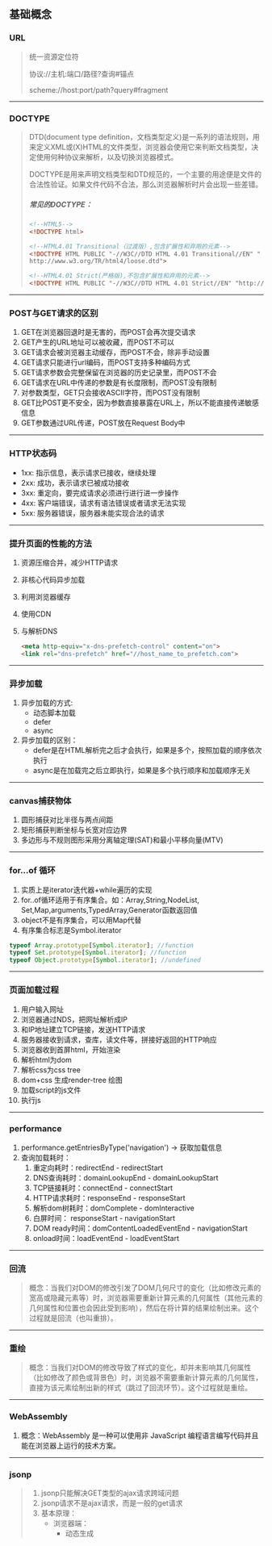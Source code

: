 ## 基础概念

### URL

> 统一资源定位符
>
> 协议://主机:端口/路径?查询#锚点
>
> scheme://host:port/path?query#fragment

------

### DOCTYPE

> DTD(document type definition，文档类型定义)是一系列的语法规则，用来定义XML或(X)HTML的文件类型，浏览器会使用它来判断文档类型，决定使用何种协议来解析，以及切换浏览器模式。
>
> DOCTYPE是用来声明文档类型和DTD规范的，一个主要的用途便是文件的合法性验证。如果文件代码不合法，那么浏览器解析时片会出现一些差错。
>
> ##### 常见的DOCTYPE：
>
> ```html
> <!--HTML5-->
> <!DOCTYPE html>
> 
> <!--HTML4.01 Transitional（过渡版）,包含扩展性和弃用的元素-->
> <!DOCTYPE HTML PUBLIC "-//W3C//DTD HTML 4.01 Transitional//EN" "
> http://www.w3.org/TR/html4/loose.dtd">
> 
> <!--HTML4.01 Strict(严格版),不包含扩展性和弃用的元素-->
> <!DOCTYPE HTML PUBLIC "-//W3C//DTD HTML 4.01 Strict//EN" "http://www.w3.org/TR/html4/strict.dtd">
> 
> ```

------

### POST与GET请求的区别

1. GET在浏览器回退时是无害的，而POST会再次提交请求
2. GET产生的URL地址可以被收藏，而POST不可以
3. GET请求会被浏览器主动缓存，而POST不会，除非手动设置
4. GET请求只能进行url编码，而POST支持多种编码方式
5. GET请求参数会完整保留在浏览器的历史记录里，而POST不会
6. GET请求在URL中传递的参数是有长度限制，而POST没有限制
7. 对参数类型，GET只会接收ASCII字符，而POST没有限制
8. GET比POST更不安全，因为参数直接暴露在URL上，所以不能直接传递敏感信息
9. GET参数通过URL传递，POST放在Request Body中

------

### HTTP状态码

+ 1xx:  指示信息，表示请求已接收，继续处理
+ 2xx:  成功，表示请求已被成功接收
+ 3xx: 重定向，要完成请求必须进行进行进一步操作
+ 4xx: 客户端错误，请求有语法错误或者请求无法实现
+ 5xx:  服务器错误，服务器未能实现合法的请求

___

### 提升页面的性能的方法

1. 资源压缩合并，减少HTTP请求

2. 非核心代码异步加载

3. 利用浏览器缓存

4. 使用CDN

5. 与解析DNS

   ```html
   <meta http-equiv="x-dns-prefetch-control" content="on">
   <link rel="dns-prefetch" href="//host_name_to_prefetch.com">
   ```

------

### 异步加载

1. 异步加载的方式:
   + 动态脚本加载
   + defer
   + async
2. 异步加载的区别：
   + defer是在HTML解析完之后才会执行，如果是多个，按照加载的顺序依次执行
   + async是在加载完之后立即执行，如果是多个执行顺序和加载顺序无关

____

### canvas捕获物体

1. 圆形捕获对比半径与两点间距
2. 矩形捕获判断坐标与长宽对应边界
3. 多边形与不规则图形采用分离轴定理(SAT)和最小平移向量(MTV)

___

### for...of 循环

1. 实质上是iterator迭代器+while遍历的实现
2. for..of循环适用于有序集合。如：Array,String,NodeList, Set,Map,arguments,TypedArray,Generator函数返回值
3. object不是有序集合，可以用Map代替
4. 有序集合标志是Symbol.iterator

```javascript
typeof Array.prototype[Symbol.iterator]; //function
typeof Set.prototype[Symbol.iterator]; //function
typeof Object.prototype[Symbol.iterator]; //undefined
```

______

### 页面加载过程

1. 用户输入网址
2. 浏览器通过NDS，把网址解析成IP
3. 和IP地址建立TCP链接，发送HTTP请求
4. 服务器接收到请求，查库，读文件等，拼接好返回的HTTP响应
5. 浏览器收到首屏html，开始渲染
6. 解析html为dom
7. 解析css为css tree
8. dom+css 生成render-tree 绘图
9. 加载script的js文件
10. 执行js

___

### performance

1. performance.getEntriesByType('navigation') -> 获取加载信息
2. 查询加载耗时：
   1. 重定向耗时：redirectEnd - redirectStart
   2. DNS查询耗时：domainLookupEnd - domainLookupStart
   3. TCP链接耗时：connectEnd - connectStart
   4. HTTP请求耗时：responseEnd - responseStart
   5. 解析dom树耗时：domComplete - domInteractive
   6. 白屏时间： responseStart - navigationStart
   7. DOM ready时间：domContentLoadedEventEnd - navigationStart
   8. onload时间：loadEventEnd - loadEventStart

____

### 回流

> 概念：当我们对DOM的修改引发了DOM几何尺寸的变化（比如修改元素的宽高或隐藏元素等）时，浏览器需要重新计算元素的几何属性（其他元素的几何属性和位置也会因此受到影响），然后在将计算的结果绘制出来。这个过程就是回流（也叫重排）。

------

### 重绘

> 概念：当我们对DOM的修改导致了样式的变化，却并未影响其几何属性（比如修改了颜色或背景色）时，浏览器不需要重新计算元素的几何属性，直接为该元素绘制出新的样式（跳过了回流环节）。这个过程就是重绘。

------

### WebAssembly

1. 概念：WebAssembly 是一种可以使用非 JavaScript 编程语言编写代码并且能在浏览器上运行的技术方案。

___

### jsonp

> 1. jsonp只能解决GET类型的ajax请求跨域问题
> 2. jsonp请求不是ajax请求，而是一般的get请求
> 3. 基本原理：
>    - 浏览器端：
>      + 动态生成<script>来请求后台接口（src就是接口的url）
>      + 定义好用于接收响应数据的函数，并将函数名通过请求参数提交给后台
>    - 服务器端：
>      + 接收到请求处理产生的数据后，返回一个个函数调用的js代码，并将结果数据作为实参传入函数调用
>    - 浏览器端：
>      + 接收到响应自动执行函数调用的js代码，也就是执行了提前定义好的回调函数，并得到了需要的结果函数
>

------

### 高阶函数

> ###### 基本概念：
>
> 1. 一类特别的函数
>   1. 接收函数类型的参数
>       2. 返回值也是函数
>
>    2. 例如：
>   1. 定时器: setTimeout() / setInterval()
>    2. Promise: Promise(()=>{}) / then(()=>{},reason=>{})
>   3.  数组遍历相关的方法: forEach() / filter() / map() / reduce() /find() / findIndex()
>       4. 函数对象的bind()
>   5.  antd Form: Form.create()() / Form.getFieldDecorator()()
>    
>3. 高阶函数更新动态，更加具有扩展性

------

### 高阶组件

> ###### 基本概念：
>
> 1. 本质是一个函数
>
> 2. 接收一个组件(被包装组件)，返回一个新的组件(包装组件)，包装组件会向被包装组件传入特点属性
>
> 3. 作用：扩展组件的功能
>
> 4. 也是一种高阶函数：接收一个组件函数，返回一个新的组件函数
>
> 5. 例如：
>
>    a. antd Input: <Input prefix={<Icon type="user" />} />
>

------

### Nginx

> ##### 版本解释：
>
> 1. Mainline version：主力在做的版本，就是开发版
> 2. Stable version：最新稳定版，生产环境上建议使用的版本
> 3. Legacy version：遗留的老版本的稳定版
>
> ##### 命令行：
>
> 1. 格式：nginx -s reload
> 2. 帮助：-? -h
> 3. 使用指定的配置文件：-c
> 4. 指定配置指令：-g
> 5. 指定运行目录：-p
> 6. 发送信号：-s
> 7. 立刻停止服务： -s stop 
> 8. 优雅的停止服务：-s quit
> 9. 重载配置文件：-s reload
> 10. 重新开始记录日志文件：-s reopen
> 11. 测试配置文件是否有语法错误：-t -T
> 12. 打印nginx的版本信息、编译信息等：-v -V
>
> ##### Linux环境：
>
> ###### 1、介绍：
>
> 1. yum -> linux安装包管理工具
>
> ##### 2、安装&启动(Centos)：
>
> 1. yum install nginx #安装nginx
> 2. systemctl start nginx.service # 开启nginx服务
> 3. systemctl enable nginx.service # 跟随系统启动
>
> ##### 拓展：
>
> 1. 什么是服务器：一台电脑(没有显示器)，24小时为用户提供服务。
> 2. 安装流程：主机 -> 操作系统 -> window(.net)/Linux -> tomcat/nginx(软件/反向代理)

------

### Promise

> ###### 基本概念：
>
> ES6异步编程的一种解决方案
>
> 主要解决回调地狱问题
>
> 链式编程
>
> ```javascript
> new Promise((resolve,reject)=>{
>  //resolve('success') -> 成功执行
>  //reject('error') -> 错误终止
> }).then().catch()
> ```
>
> ###### 三种状态：
>
> - pending：等待状态，如，正在进行网络请求，或者定时器没有到时间
> - fulfill：满足状态，主动回调resolve时，便处于该状态，并会回调.then()
> - reject：拒绝状态，主动回调reject时，便处于该状态，并会回调.catch()

------

### Fetch

1. 概念：一个 JavaScript 接口用于访问和操作HTTP管道的零件。

2. fetch基本使用：

   ```javascript
   const url = "";
   fetch(url).then(res => {
     return res.json();
   }, err => console.log(err))
     .then(data => {
       console.log(data)
     }, err => console.log(err))
   
   //async&await使用：
   (async function () {
       try {
           let res = await fetch(url);
           let data = await res.json();
           console.log(data)
       } catch (err) { }
   })()
   ```

3. res能解析的格式：

   - .json()  -> JSON 和数组
   - .arraryBuffer() -> 二进制的数组
   - .blob() -> 二进制大对象（来源于数据库，不需要解析，多用于多媒体文件）
   - .text() -> 文本

------

### React Router

- 安装： npm install react-router-dom -S

- 常用库：

  - react-router -> 核心库，实现了所有路由的核心功能
  - react-router-dom -> 与浏览器DOM配合工作的版本
  - react-router-native -> 与React native配合工作的版本
  - react-router-config -> 用于静态配置

- Router：路由对象，包括所有的路由配置、链接、逻辑等。

  - BrowserRouter

    | 解释                                             |
    | ------------------------------------------------ |
    | 基于HTML5的History API，使用path呈现             |
    | 但不刷新时，服务器没有获得请求，需要服务器端配置 |
    | 刷新时，服务参与其中，服务器配合                 |

  - HashRouter

    | 解释                                 |
    | ------------------------------------ |
    | location.hash，页面不刷新            |
    | 刷新时，服务器也不参与，服务器不配合 |

  - MemoryRouter

    | 解释                             |
    | -------------------------------- |
    | 路由状态保存在内存中，刷新后消息 |
    | 用于非浏览器的环境               |

- Redirect：路由重定向

- Link：路由跳转

```react
//Link path属性：
// 写法1：直接传字符串
<Link to="/abc">TO Page</Link>
// 写法2：传入对象
<Link to={{pathname:"/1",state:{id:1,name:"js"}}}>TO Page</Link>
```

- Route：路由表，也称又有配置

```react
// Route 属性：
// 1. component
<Route exact  path="/" component={Page}></Route>
// 2. render
<Route exact path="/"
    render={props => (
       <Page {...props} data={id:1,name:"js"}></Page>
    )}>
</Route>
```

------

### Vue CLI

1. 概念：Vue CLI 是一个基于 Vue.js 进行快速开发的完整系统

2. runtime-compiler 和 runtime-only的区别：

   - runtime-compiler流程为：template->抽象语法树(AST)->render->虚拟DOM->真实DOM
   - runtime-only流程为：render->虚拟DOM->真实DOM

   ```javascript
   render: h => h(App)  //createElement
   ```

3. 自定义配置文件：vue.config.js

------

### Vue Router

1. 概念：Vue Router 是 Vue.js 官方的路由管理器
2. 基本配置：
   - 安装vue-router
   - Vue.use ->创建Vue-router对象 -> 挂载到Vue实例
   - 创建组件，配置映射关系
3. 路由守卫：
   - 全局导航守卫
   - 路由独享守卫
   - 组件类守卫

> ##### 拓展使用：
>
> ##### keep-alive：
>
> - 作用：对组件进行缓存，从而节省性能
> - 属性：include：包含路由name。exclude：不包含路由name。
> - 被切换时组件的activated、deactivated这两个生命周期钩子函数会被执行
>
> ###### Vue Router mode模式：
>
> - hash模式 ：
> - 原理：location.hash
> - history模式：
> - 原理：history.pushState | history.replaceState
>
> ###### Vue Router 动态传参方式：
>
> - query类型:
> - 1. 路由格式：/router
>   2. 传递方式：对象中使用query的key作物传递方式（{path:"/router",query:{id:'123'}}）
>   3. 传递后形成的路径：/router?id=123
> - params类型:
> - 1. 路由格式：/router/:id
>   2. 传递方式：在path后面跟上对应值
>   3. 传递后形成的路径：/router/123

------

### Vue 响应式

1. 流程：
   - 实例化Vue对象 
   - 解析el模板Compile -> 初始化View视图
   - Observer劫持所有data属性-> 每个属性各生成一个发布者 -> 添加订阅 -> 监听变化通知订阅者 -> 更新View视图
2. 修改数据时如果监听发生改变？
   - Object.defineProperty -> 劫持对象属性
3. 当数据改变如何通知界面刷新？
   - 发布订阅模式
4. 基本实现原理:

```javascript
class Vue {
    constructor(options) {
        //保存数据
        this.$options = options;
        this.$el = options.el;
        this.$data = options.data;

        //将数据添加到响应式系统中
        new Observer(this.$data);

        //代理数据
        Object.keys(this.$data).map(key => {
            this._proxy(key)
        })

        //处理DOM
        new Compiler(this.$el, this);
    }

    _proxy(key) {
        Object.defineProperty(this, key, {
            enumerable: true,
            configurable: true,
            get() {
                return this.$data[key]
            },
            set(newValue) {
                this.$data[key] = newValue;
            }
        })
    }
}

class Observer {
    constructor(data) {
        this.data = data;
        Object.keys(this.data).map(key => {
            this.defineReactive(this.data, key, this.data[key])
        })
    }

    defineReactive(data, key, val) {
        const dep = new Dep();
        Object.defineProperty(data, key, {
            enumerable: true,
            configurable: true,
            get() {
                if (Dep.traget) {
                    dep.addSub(Dep.traget);
                    Dep.traget = null;
                }
                return val;
            },
            set(newValue) {
                if (newValue === val) return;
                val = newValue;
                dep.notify();
            }
        })
    }
}

class Dep {
    constructor() {
        this.subs = [];
    }
    addSub(sub) {
        this.subs.push(sub);
    }
    notify() {
        this.subs.map(sub => {
            sub.updated();
        })
    }
}

class Watcher {
    constructor(node, name, vm) {
        this.node = node;
        this.name = name;
        this.vm = vm;
        Dep.traget = this;
        this.updated();        
    }

    updated() {
        this.node.nodeValue = this.vm[this.name];
        this.node.value = this.vm[this.name];
        this.node.innerHTML = this.vm[this.name];
    }
}

const reg = /\{\{(.*)\}\}/;
class Compiler {
    constructor(el, vm) {
        this.el = document.querySelector(el)
        this.vm = vm;
        this.flag = this._createFragment();
        this.el.appendChild(this.flag);
    }

    _createFragment() {
        const flag = document.createDocumentFragment();
        let child;
        while (child = this.el.firstChild) {
            this._compile(child);
            flag.appendChild(child);
        }
        return flag;
    }

    _compile(node) {
        if (node.nodeType == 3) {
            if (reg.test(node.nodeValue)) {
                const name = RegExp.$1.trim();
                new Watcher(node, name, this.vm);
            }
        }
        if (node.nodeType == 1) {
            const attrs = node.attributes;
            let name;
            if (attrs.hasOwnProperty("v-model")) {
                name = attrs["v-model"].nodeValue;
                node.addEventListener("input", e => {
                    this.vm[name] = e.target.value;
                });
            } else {
                if (reg.test(node.outerHTML)) {
                    name = RegExp.$1.trim();
                }
            }
            new Watcher(node, name, this.vm);
        }
    }
}
```

------

### Flux 概念

1. 概念：Flux是由Facebook官方提出的一套前端应用的框架模式
2. 核心思想：单向数据流
3. 剑指MVC模式
4. 2013年与React同时发布，Facebook认为React与Flux可以相辅相成，构建大型JavaScript应用
5. 而后，Redux继承了Flux的模式思想，青出于蓝而胜于蓝
6. 流程：
   - Dispatcher：分发Action,维持与Store的逻辑关系
   - Store：存储数据，处理数据，JS对象
   - Action：Dispatcher分发的JS对象
   - View：视图
   - 与Controller相比，Dispatcher暴露的接口是不变的
   - Store改变后，View更新
   - View希望更新Store无法直接操作，因为Store只要get方法，没有set方法。View需要向Dispatcher抛出Action来间接改变Store

------

### MVC 框架

1. Module: 用于存放数据 ；View: 用于更新DOM；Controller: 调用Module给View渲染使用

2. M与C是双向数据流，V和C是单向数据流

3. HTML+CSS+JavaScript的分离，本质上不是“分而治之“的，在JavaScript中业务逻辑和界面逻辑混在一起非常难受，所以势必无法用于构造大型的前端应用

4. Facebook开始使用MVC模式，但很快发现：

   + MVC模式让代码变得非常复杂，主要体现为不同模块之间的依赖和耦合增加

   + 当一位开发者修改一段代码后，会迅速影响到依赖这个模块的其他模块，代码变得脆弱，不可预测
   + MVC框架中，开发者为了图省事，经常选择不去扩展Controller，而是直接再Model和View之间通信

------

### Rudex

1. 流程：

   - Action -> Dispatcher -> Reducer -> Store -> View 
   - View -> Action -> Dispatcher

2. 演示：

   ```javascript
   //1. 引入redux
   import { createStore } from 'redux'
   
   //2. 创建一个reducer函数，用于状态更新
   // reducer(state, action) 返回一个新对象
   const defaultData = { id: 1, name: "小火龙" };
   function reducer(state = defaultData, action) {
       let newState=JSON.parse(JSON.stringify(state))
       if (action.type === "merge") {
           Object.keys(action.data).forEach(key=>{
               newState[key]=action.data[key];
           });
           return newState;
       }
       return state;
   }
   
   //3. 创建store
   let store = createStore(reducer);
   
   //4. 当有人读取store中的state时，通过getState来调用
   let state = store.getState();
   console.log(state);
   
   //5. 订阅
   store.subscribe(()=>{
       console.log(store.getState());
   })
   
   //6. 用dispatcher来修改store中的state
   store.dispatch({
       data: {
           level: 5,
           skill: ["撞击"]
       },
       type: "merge"
   });
   console.log(store.getState());
   ```

____

### Web攻击

#### XSS

1. XSS (Cross-Site Scripting)，跨站脚本攻击，因为缩写和 CSS重叠，所以只能叫 XSS。跨站脚本攻击是指通过存在安全漏洞的Web网站注册用户的浏览器内运行非法的HTML标签或JavaScript进行的⼀种攻击。

2. 跨站脚本攻击有可能造成以下影响:
   + 利用虚假输入表单骗取用户个人信息。
   + 利用脚本窃取用户的Cookie值，被害者在不知情的情况下，帮助攻击者发送恶意请求。
   + 显示伪造的文章或图片。
3. 防范手段：
   + HEAD 设置 X-XSS-Protection
   + 设置HttpOnly Cookie 防止被客户端窃取cookie
   + CSP（内容安全策略）
   + 转义字符
   + 白名单
   + 黑名单

#### CSRF

1. CSRF(Cross Site Request Forgery)，即跨站请求伪造，是一种常见的Web攻击，它利用用户已登录的身份，在用户毫不知情的情况下，以用户的名义完成非法操作。
2. 有可能造成以下影响:
   + 利用用户登录态，完成某些业务请求
   + 盗取用户资金
   + 冒充用户发帖背锅
   + 损害网站声誉
3. 防范手段：
   + 禁止第三方网站带Cookie - 有兼容性问题
   + Referer Check - Https不发送referer
   + 验证码

#### 点击劫持

1. 点击劫持是一种视觉欺骗的攻击手段。攻击者将需要攻击的网站通过 iframe 嵌套的方式嵌入自己的网页中，并将 iframe 设置为透明，在页面中透出一个按钮诱导用户点击。

2. 有可能造成以下影响:

   + 用户不知情的情况下完成某些业务操作

3. 防范手段：

   + 设置 X-FRAME-OPTIONS

     + DENY：表示页面不允许通过 iframe 的方式展示
     + SAMEORIGIN：表示页面可以在相同域名下通过 iframe 的方式展示
     + ALLOW-FROM：表示页面可以在指定来源的 iframe 中展示

   + js判断是否是iframe被嵌入在iframe中，如果嵌入，就直接跳转回原链接

     ```html
     <html>
         <head>
             <style id="click-jack">
                 html {
                 display: none !important;
                 }
             </style>
         </head>
         <body>
             <script>
                 if (self == top) {
                 var style = document.getElementById('click-jack')
                 	document.body.removeChild(style)
                 } else {
                 	top.location = self.location
                 }
             </script>
         </body>
     </html>    
     ```

#### SQL注入

1. 通过注入有sql含义的字符（比如 `1'or'1'='1`）提交，来通过 sql查询密码等信息时，因为后端直接拼sql接字符串等原因，完成了用户信息的验证。
2. 有可能造成以下影响:
   + 登录任何用户账号，行使该用户权限下的所有业务
   + 盗取用户资金
   + 冒充用户发帖背锅
   + 损害网站声誉
   + 危害整个平台的管理运行
3. 防范手段：
   + 所有的查询语句建议使用数据库提供的参数化查询接口，参数化的语句使用参数而不是将用户输入变量嵌入到 SQL 语句中，即不要直接拼接 SQL 语句句。
   + 严格限制Web应用的数据库的操作权限，给此用户提供仅能够满足其工作的最低权限，从而最大限度的减少注入攻击对数据库的危害后端代码检查输入的数据是否符合预期，严格限制变量的类型，例如使用正则表达式进行一些匹配处理。
   + 对进入数据库的特殊字符（'，"，\，<，>，&，*，; 等）进行转义处理，或编码转换。

#### OS注入

1. OS命令注入攻击指通过Web应用，执行非法的操作系统命令达到攻击的目的。只要在能调用Shell函数的地方就有存在被攻击的风险。倘若调用Shell时存在疏漏，就可以执行插入的非法命令。其实，OS命令注入和SQL注入差不多，只不过SQL注入是针对数据库的，而OS命令注入是针对操作系统的。
2. 有可能造成以下影响:
   + 影响计算机某些操作
   + 危害整个项目的开发运行
3. 防范手段：
   + 选择不调用OS命令的实现方法
   + 不将外界输入的字符串传递给命令行参数
   + 使用安全的函数对传递给OS命令参数进行转义

#### 请求劫持

1. DNS服务器(DNS解析各个步骤)被篡改，修改了域名解析的结果，使得访问到的不是预期的ip。
2. 有可能造成以下影响:
   + 套取用户信息
3. 防范手段：
   + HTTP劫持 运营商劫持，此时只能升级HTTPS了

#### DDOS

1. DDOS 不是一种攻击，而是一大类攻击的总称。它有几十种类型，新的攻击方法还在不断发明出来。网站运行的各个环节，都可以是攻击目标。只要把一个环节攻破，使得整个流程跑不起来，就达到了痪服务的目的。
2. 有可能造成以下影响:
   + 服务器宕机，整个或部分业务瘫痪
3. 防范手段：
   + 备份网站
     备份网站不一定是全功能的，如果能做到全静态浏览，就能满足需求。最低限度应该可以显示公告，告诉用户，网站出了了问题，正在全力抢修。
   + HTTP 请求的拦截
     硬件 服务器 防火墙
   + 带宽扩容 + CDN
     提高犯罪成本
4. 详见阮一峰的[DDOS 攻击的防范教程](http://www.ruanyifeng.com/blog/2018/06/ddos.html)  

____

### 设计模式

1. 单例模式：保证一个类仅有一个实例，并提供一个访问它的全局访问点。
2. 适配器模式：为了解决两个软件实体间的接口不兼容的问题。
3. 外观模式：与适配器比较相似，但最显著的特点它是定义了一个新的接口。
4. 装饰者模式：能够在不改变对象自身的基础上，在程序运行期间给对象动态地添加职责。
5. 代理模式：为一个对象提供一个代用品或占位符，以便控制对它的访问。
6. 迭代器模式：提供一种方法顺序访问一个聚合对象中的各个元素，而又不需要暴露该对象的内部表示。
7. 组合模式：对象组合成树形结构，以表示“部分-整体”的层次结构。
8. 享元模式：一种用于性能优化的模式，“fly”在这里是苍蝇的意思，意为蝇量级。享元模式的核心是运用共享技术来有效支持大量细粒度的对象。
9. 策略模式：定义一系列的算法，把它们一个个封装起来，并且使它们可以相互替。
10. 发布订阅模式：又叫观察者模式，它定义对象间的一种一对多的依赖关系，当一个对象的状态发生改变时，所有依赖于它的对象都将得到通知。
11. 命令模式：命令指的是一个执行某些特定事情的指令。
12. 模板方法模式：一种只需使用继承就可以实现的非常简单的模式，一种严重依赖抽象类的设计模式。一般由两部分结构组成，第一部分是抽象父类，第二部分是具体的实现子类。通常在抽象父类中封装了子类的算法框架，包括实现一些公共方法以及封装子类中所有方法的执行顺序。子类通过继承这个抽象类，也继承了整个算法结构，并且可以选择重写父类的方法。
13. 职责链模式：使多个对象都有机会处理请求，从而避免请求的发送者和接收者之间的耦合关系，将这些对象连成一条链，并沿着这条链传递该请求，直到有一个对象处理它为止。
14. 中介者模式：为了解除对象与对象之间的紧耦合关系。增加一个中介者对象后，所有的相关对象都通过中介者对象来通信，而不是互相引用，所以当一个对象发生改变时，只需要通知中介者对象即可。中介者使各对象之间耦合松散，而且可以独立地改变它们之间的交互。使网状的多对多关系变成了相对简单的一对多关系。
15. 状态模式：允许一个对象在其内部状态改变时改变它的行为，对象看起来似乎修改了它的类。

____

### 设计原则

1. 单一职责原则：就一个类（通常也包括对象和函数等）而言，应该仅有一个引起它变化的原因。如果一个对象承担了多项职责，就意味着这个对象将变得巨大，引起它变化的原因可能会有多个。面向对象设计鼓励将行为分布到细粒度的对象之中，如果一个对象承担的职责过多，等于把这些职责耦合到了一起，这种耦合会导致脆弱和低内聚的设计。当变化发生时，设计可能会遭到意外的破坏。
2. 开放封闭原则：核心的思想是软件实体是可扩展，而不可修改的。也就是说，对扩展是开放的，而对修改是封闭的。主要体现在扩展开放，意味着有新的需求或变化时，可对现有代码扩展，以适应新的情况；对修改封闭，意味着类一旦设计完成，就可独立完成工作。
3. 好莱坞原则：允许底层组件将自己挂钩到高层组件中，而高层组件会决定什么时候、以何种方式去使用这些底层组件，高层组件对待底层组件的方式，跟演艺公司对待新人演员一样，都是“别调用我们，我们会调用你。即高层组件调用底层组件。
4. 迪米特原则：也叫最少知识原则，是指一个对象应该尽可能少地了解另外的对象，即一个软件实体应当尽可能少地与其他实体发生相互作用。
5. 里氏替换原则：子类能覆盖基类，且任何基类可以出现的地方，子类一定可以出现。
6. 接口隔离原则：客户端不应该依赖它不需要的接口。一个类对另一个类的依赖应该建立在最小的接口上。
7. 依赖倒置原则：抽象编程，依赖于抽象而不依赖于具体。使用方只关注接口而不关注具体类的实现。简单的说就是要求对抽象进行编程，不要对实现进行编程，这样就降低了客户与实现模块间的耦合。

____

### 算法思想

1. 分治法:
   1. 分解问题
   2. 解决问题
   3. 合并问题
2. 动态规划
3. 贪心
4. 回溯
5. 分支界定

